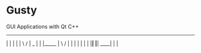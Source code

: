 # Gusty
 
GUI Applications with Qt C++
_____             _____    _______  
|        |    |  |            |     \   /
|   _    |    |  |_____       |      \ /
|    |   |    |       |       |       |
|____|   |____|   ____|       |       |